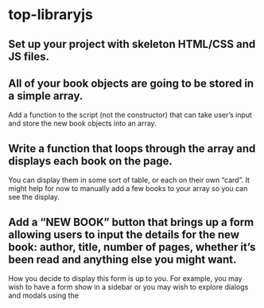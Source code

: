 # top-libraryjs

## Set up your project with skeleton HTML/CSS and JS files.

## All of your book objects are going to be stored in a simple array.
Add a function to the script (not the constructor) that can take user’s input and store the new book objects into an array. 

## Write a function that loops through the array and displays each book on the page.
You can display them in some sort of table, or each on their own “card”. It might help for now to manually add a few books to your array so you can see the display.

## Add a “NEW BOOK” button that brings up a form allowing users to input the details for the new book: author, title, number of pages, whether it’s been read and anything else you might want. 
How you decide to display this form is up to you. For example, you may wish to have a form show in a sidebar or you may wish to explore dialogs and modals using the <dialog> tag. However you do this, you will most likely encounter an issue where submitting your form will not do what you expect it to do. That’s because the submit input tries to send the data to a server by default. If you’ve done the bonus section for the calculator assignment, you might be familiar with event.preventDefault();. Read up on the event.preventDefault documentation again and see how you can solve this issue!

## Add a button on each book’s display to remove the book from the library.
You will need to associate your DOM elements with the actual book objects in some way. One easy solution is giving them a data-attribute that corresponds to the index of the library array.

## Add a button on each book’s display to change its read status.
To facilitate this you will want to create the function that toggles a book’s read status on your Book prototype instance.

NOTE: You’re not required to add any type of storage right now. You will have the option to come back to this project later on in the course.
